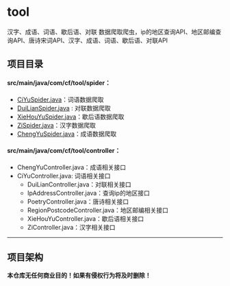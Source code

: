 # tool  
 汉字、成语、词语、歇后语、对联 数据爬取爬虫，ip的地区查询API、地区邮编查询API、唐诗宋词API、汉字、成语、词语、歇后语、对联API  
## 项目目录  
#### src/main/java/com/cf/tool/spider：
* [CiYuSpider.java](https://github.com/caov/tool/blob/master/src/main/java/com/cf/tool/spider/CiYuSpider.java)：词语数据爬取  
* [DuiLianSpider.java](https://github.com/caov/tool/blob/master/src/main/java/com/cf/tool/spider/DuiLianSpider.java)  : 对联数据爬取  
* [XieHouYuSpider.java](https://github.com/caov/tool/blob/master/src/main/java/com/cf/tool/spider/XieHouYuSpider.java)：歇后语数据爬取  
* [ZiSpider.java](https://github.com/caov/tool/blob/master/src/main/java/com/cf/tool/spider/ZiSpider.java)：汉字数据爬取  
* [ChengYuSpider.java](https://github.com/caov/tool/blob/master/src/main/java/com/cf/tool/spider/ChengYuSpider.java)：成语数据爬取  

 #### src/main/java/com/cf/tool/controller： 
* ChengYuController.java：成语相关接口  
* CiYuController.java: 词语相关接口  
    * DuiLianController.java：对联相关接口  
    * IpAddressController.java：查询ip的地区接口  
    * PoetryController.java：唐诗相关接口  
    * RegionPostcodeController.java：地区邮编相关接口   
    * XieHouYuController.java：歇后语相关接口  
    * ZiController.java：汉字相关接口  

***
## 项目架构

**本仓库无任何商业目的！如果有侵权行为将及时删除！**
    
